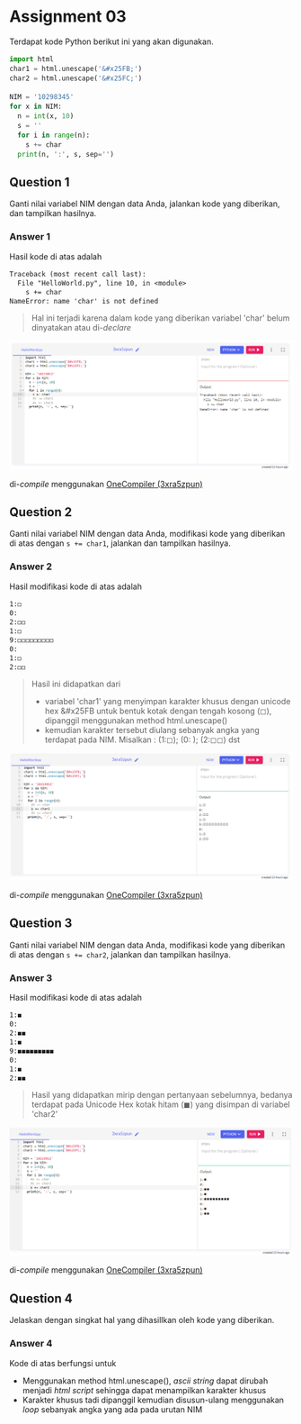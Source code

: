 # Assignment 03
Terdapat kode Python berikut ini yang akan digunakan.
```python
import html
char1 = html.unescape('&#x25FB;')
char2 = html.unescape('&#x25FC;')

NIM = '10298345'
for x in NIM:
  n = int(x, 10)
  s = ''
  for i in range(n):
    s += char
  print(n, ':', s, sep='')
```

## Question 1
Ganti nilai variabel NIM dengan data Anda, jalankan kode yang diberikan, dan tampilkan hasilnya.

### Answer 1
Hasil kode di atas adalah
```
Traceback (most recent call last):
  File "HelloWorld.py", line 10, in <module>
    s += char
NameError: name 'char' is not defined
```
> Hal ini terjadi karena dalam kode yang diberikan variabel 'char' belum dinyatakan atau di-*declare*

![Gambar jawaban 1 di OneCompiler](answer1.png)

di-*compile* menggunakan [OneCompiler (3xra5zpun)](https://onecompiler.com/python/3xra5zpun)

## Question 2
Ganti nilai variabel NIM dengan data Anda, modifikasi kode yang diberikan di atas dengan `s += char1`, jalankan dan tampilkan hasilnya.

### Answer 2
Hasil modifikasi kode di atas adalah
```
1:◻
0:
2:◻◻
1:◻
9:◻◻◻◻◻◻◻◻◻
0:
1:◻
2:◻◻
```
> Hasil ini didapatkan dari 
> + variabel 'char1' yang menyimpan karakter khusus dengan unicode hex &#x25FB untuk bentuk kotak dengan tengah kosong (◻), 
dipanggil menggunakan method html.unescape()
> + kemudian karakter tersebut diulang sebanyak angka yang terdapat pada NIM. 
Misalkan : (1:◻); (0: ); (2:◻◻) dst 

![Gambar jawaban 2 di OneCompiler](answer2.png)

di-*compile* menggunakan [OneCompiler (3xra5zpun)](https://onecompiler.com/python/3xra5zpun)

## Question 3
Ganti nilai variabel NIM dengan data Anda, modifikasi kode yang diberikan di atas dengan `s += char2`, jalankan dan tampilkan hasilnya.

### Answer 3
Hasil modifikasi kode di atas adalah
```
1:◼
0:
2:◼◼
1:◼
9:◼◼◼◼◼◼◼◼◼
0:
1:◼
2:◼◼

```
> Hasil yang didapatkan mirip dengan pertanyaan sebelumnya, bedanya terdapat pada Unicode Hex kotak hitam (◼) yang disimpan di variabel 'char2'

![Gambar jawaban 3 di OneCompiler](answer3.png)

di-*compile* menggunakan [OneCompiler (3xra5zpun)](https://onecompiler.com/python/3xra5zpun)

## Question 4
Jelaskan dengan singkat hal yang dihasillkan oleh kode yang diberikan.

### Answer 4
Kode di atas berfungsi untuk
+ Menggunakan method html.unescape(), *ascii string* dapat dirubah menjadi *html script* sehingga dapat menampilkan karakter khusus
+ Karakter khusus tadi dipanggil kemudian disusun-ulang menggunakan *loop* sebanyak angka yang ada pada urutan NIM 
